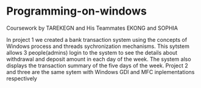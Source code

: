 # Programming-on-windows
Coursework by TAREKEGN and His Teammates EKONG and SOPHIA


In project 1 we created a bank transaction system using the concepts of Windows process and threads sychronization mechanisms. This sytstem allows 3 people(admins) login to the system to see the details about withdrawal and deposit amount in each day of the week. The system also displays the transaction summary of the five days of the week. Project 2 and three are the same sytem with Windows GDI and MFC inplementations respectively
